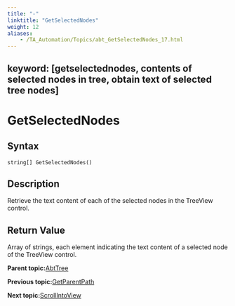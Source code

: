 ```yaml
--- 
title: "-"
linktitle: "GetSelectedNodes"
weight: 12
aliases: 
    - /TA_Automation/Topics/abt_GetSelectedNodes_17.html
---
```

keyword: [getselectednodes, contents of selected nodes in tree, obtain text of selected tree nodes]
---

# GetSelectedNodes

## Syntax

`string[] GetSelectedNodes()`

## Description

Retrieve the text content of each of the selected nodes in the TreeView control.

## Return Value

Array of strings, each element indicating the text content of a selected node of the TreeView control.

**Parent topic:**[AbtTree](/TA_Automation/Topics/abt_AbtTree.html)

**Previous topic:**[GetParentPath](/TA_Automation/Topics/abt_GetParentPath_17.html)

**Next topic:**[ScrollIntoView](/TA_Automation/Topics/abt_ScrollIntoView_17.html)

